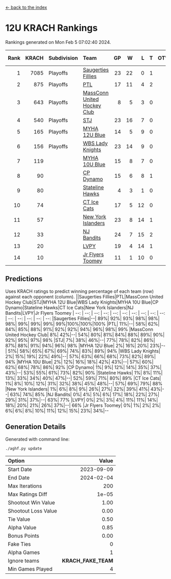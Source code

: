 [<- back to the index](readme.md)
# 12U KRACH Rankings
Rankings generated on Mon Feb  5 07:02:40 2024.

Rank|KRACH|Subdivision|Team|GP|W|L|T|OTW|OTL|SoS|Exp Wins|Win Diff
---:|---:|:---|:---|---:|---:|---:|---:|---:|---:|---:|---:|---:
1|7085|Playoffs|[Saugerties Fillies](https://gamesheetstats.com/seasons/3663/teams/140805/schedule)|23|22|0|1|0|0|207|23.3|-0.0
2|875|Playoffs|[PTL](https://gamesheetstats.com/seasons/3663/teams/140798/schedule)|17|11|4|2|0|1|1035|12.9|0.0
3|643|Playoffs|[MassConn United Hockey Club](https://gamesheetstats.com/seasons/3663/teams/140797/schedule)|8|5|3|0|1|0|1095|5.9|0.0
4|540|Playoffs|[STJ](https://gamesheetstats.com/seasons/3663/teams/140800/schedule)|23|16|7|0|1|0|826|16.9|0.0
5|165|Playoffs|[MYHA 12U Blue](https://gamesheetstats.com/seasons/3663/teams/140799/schedule)|14|5|9|0|0|1|885|5.9|0.0
6|156|Playoffs|[WBS Lady Knights](https://gamesheetstats.com/seasons/3663/teams/140808/schedule)|23|14|9|0|0|0|1020|14.9|0.0
7|119||[MYHA 10U Blue](https://gamesheetstats.com/seasons/3663/teams/140806/schedule)|15|8|7|0|0|1|593|8.9|0.0
8|90||[CP Dynamo](https://gamesheetstats.com/seasons/3663/teams/140802/schedule)|15|6|8|1|0|2|1414|7.4|0.0
9|80||[Stateline Hawks](https://gamesheetstats.com/seasons/3663/teams/174606/schedule)|4|3|1|0|0|1|26|3.9|0.0
10|74||[CT Ice Cats](https://gamesheetstats.com/seasons/3663/teams/140801/schedule)|17|5|12|0|2|1|1025|5.9|0.0
11|57||[New York Islanders](https://gamesheetstats.com/seasons/3663/teams/140809/schedule)|23|8|14|1|2|0|707|9.4|0.0
12|33||[NJ Bandits](https://gamesheetstats.com/seasons/3663/teams/140807/schedule)|24|7|15|2|1|1|1218|8.9|0.0
13|20||[LVPY](https://gamesheetstats.com/seasons/3663/teams/140804/schedule)|19|4|14|1|2|0|508|5.4|0.0
14|10||[Jr Flyers Toomey](https://gamesheetstats.com/seasons/3663/teams/140803/schedule)|11|1|10|0|0|1|162|1.9|0.0

## Predictions
Uses KRACH ratings to predict winning percentage of each team (row) against each opponent (column).
||Saugerties Fillies|PTL|MassConn United Hockey Club|STJ|MYHA 12U Blue|WBS Lady Knights|MYHA 10U Blue|CP Dynamo|Stateline Hawks|CT Ice Cats|New York Islanders|NJ Bandits|LVPY|Jr Flyers Toomey
| --: | --: | --: | --: | --: | --: | --: | --: | --: | --: | --: | --: | --: | --: | --: 
|Saugerties Fillies|--| 89%| 92%| 93%| 98%| 98%| 98%| 99%| 99%| 99%| 99%|100%|100%|100%
|PTL| 11%|--| 58%| 62%| 84%| 85%| 88%| 91%| 92%| 92%| 94%| 96%| 98%| 99%
|MassConn United Hockey Club|  8%| 42%|--| 54%| 80%| 81%| 84%| 88%| 89%| 90%| 92%| 95%| 97%| 98%
|STJ|  7%| 38%| 46%|--| 77%| 78%| 82%| 86%| 87%| 88%| 91%| 94%| 96%| 98%
|MYHA 12U Blue|  2%| 16%| 20%| 23%|--| 51%| 58%| 65%| 67%| 69%| 74%| 83%| 89%| 94%
|WBS Lady Knights|  2%| 15%| 19%| 22%| 49%|--| 57%| 63%| 66%| 68%| 73%| 82%| 89%| 94%
|MYHA 10U Blue|  2%| 12%| 16%| 18%| 42%| 43%|--| 57%| 60%| 62%| 68%| 78%| 86%| 92%
|CP Dynamo|  1%|  9%| 12%| 14%| 35%| 37%| 43%|--| 53%| 55%| 61%| 73%| 82%| 90%
|Stateline Hawks|  1%|  8%| 11%| 13%| 33%| 34%| 40%| 47%|--| 52%| 59%| 71%| 80%| 89%
|CT Ice Cats|  1%|  8%| 10%| 12%| 31%| 32%| 38%| 45%| 48%|--| 57%| 69%| 79%| 88%
|New York Islanders|  1%|  6%|  8%|  9%| 26%| 27%| 32%| 39%| 41%| 43%|--| 63%| 74%| 85%
|NJ Bandits|  0%|  4%|  5%|  6%| 17%| 18%| 22%| 27%| 29%| 31%| 37%|--| 63%| 77%
|LVPY|  0%|  2%|  3%|  4%| 11%| 11%| 14%| 18%| 20%| 21%| 26%| 37%|--| 66%
|Jr Flyers Toomey|  0%|  1%|  2%|  2%|  6%|  6%|  8%| 10%| 11%| 12%| 15%| 23%| 34%|--

## Generation Details

Generated with command line:
```
./aghf.py update
```

| Option | Value |
| :----- | ----: |
| Start Date | 2023-09-09 |
| End Date | 2024-02-04 |
| Max Iterations | 200 |
| Max Ratings Diff | 1e-05 |
| Shootout Win Value | 1.00 |
| Shootout Loss Value | 0.00 |
| Tie Value | 0.50 |
| Alpha Value | 0.85 |
| Bonus Points | 0.00 |
| Fake Ties | 0 |
| Alpha Games | 1 |
| Ignore teams | __KRACH_FAKE_TEAM__ |
| Min Games Played | 4 |

